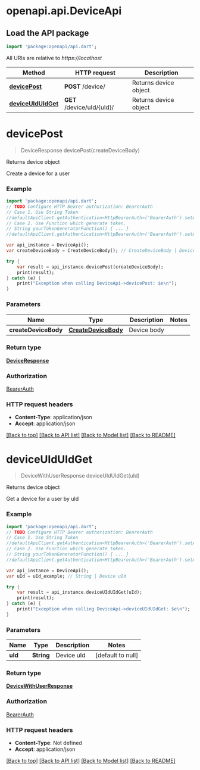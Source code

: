 # openapi.api.DeviceApi

## Load the API package
```dart
import 'package:openapi/api.dart';
```

All URIs are relative to *https://localhost*

Method | HTTP request | Description
------------- | ------------- | -------------
[**devicePost**](DeviceApi.md#devicePost) | **POST** /device/ | Returns device object
[**deviceUIdUIdGet**](DeviceApi.md#deviceUIdUIdGet) | **GET** /device/uId/{uId}/ | Returns device object


# **devicePost**
> DeviceResponse devicePost(createDeviceBody)

Returns device object

Create a device for a user

### Example 
```dart
import 'package:openapi/api.dart';
// TODO Configure HTTP Bearer authorization: BearerAuth
// Case 1. Use String Token
//defaultApiClient.getAuthentication<HttpBearerAuth>('BearerAuth').setAccessToken('YOUR_ACCESS_TOKEN');
// Case 2. Use Function which generate token.
// String yourTokenGeneratorFunction() { ... }
//defaultApiClient.getAuthentication<HttpBearerAuth>('BearerAuth').setAccessToken(yourTokenGeneratorFunction);

var api_instance = DeviceApi();
var createDeviceBody = CreateDeviceBody(); // CreateDeviceBody | Device body

try { 
    var result = api_instance.devicePost(createDeviceBody);
    print(result);
} catch (e) {
    print("Exception when calling DeviceApi->devicePost: $e\n");
}
```

### Parameters

Name | Type | Description  | Notes
------------- | ------------- | ------------- | -------------
 **createDeviceBody** | [**CreateDeviceBody**](CreateDeviceBody.md)| Device body | 

### Return type

[**DeviceResponse**](DeviceResponse.md)

### Authorization

[BearerAuth](../README.md#BearerAuth)

### HTTP request headers

 - **Content-Type**: application/json
 - **Accept**: application/json

[[Back to top]](#) [[Back to API list]](../README.md#documentation-for-api-endpoints) [[Back to Model list]](../README.md#documentation-for-models) [[Back to README]](../README.md)

# **deviceUIdUIdGet**
> DeviceWithUserResponse deviceUIdUIdGet(uId)

Returns device object

Get a device for a user by uId

### Example 
```dart
import 'package:openapi/api.dart';
// TODO Configure HTTP Bearer authorization: BearerAuth
// Case 1. Use String Token
//defaultApiClient.getAuthentication<HttpBearerAuth>('BearerAuth').setAccessToken('YOUR_ACCESS_TOKEN');
// Case 2. Use Function which generate token.
// String yourTokenGeneratorFunction() { ... }
//defaultApiClient.getAuthentication<HttpBearerAuth>('BearerAuth').setAccessToken(yourTokenGeneratorFunction);

var api_instance = DeviceApi();
var uId = uId_example; // String | Device uId

try { 
    var result = api_instance.deviceUIdUIdGet(uId);
    print(result);
} catch (e) {
    print("Exception when calling DeviceApi->deviceUIdUIdGet: $e\n");
}
```

### Parameters

Name | Type | Description  | Notes
------------- | ------------- | ------------- | -------------
 **uId** | **String**| Device uId | [default to null]

### Return type

[**DeviceWithUserResponse**](DeviceWithUserResponse.md)

### Authorization

[BearerAuth](../README.md#BearerAuth)

### HTTP request headers

 - **Content-Type**: Not defined
 - **Accept**: application/json

[[Back to top]](#) [[Back to API list]](../README.md#documentation-for-api-endpoints) [[Back to Model list]](../README.md#documentation-for-models) [[Back to README]](../README.md)

